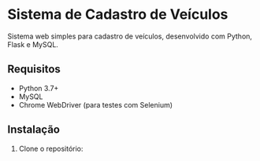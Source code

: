 # Sistema de Cadastro de Veículos

Sistema web simples para cadastro de veículos, desenvolvido com Python, Flask e MySQL.

## Requisitos

- Python 3.7+
- MySQL
- Chrome WebDriver (para testes com Selenium)

## Instalação

1. Clone o repositório:
